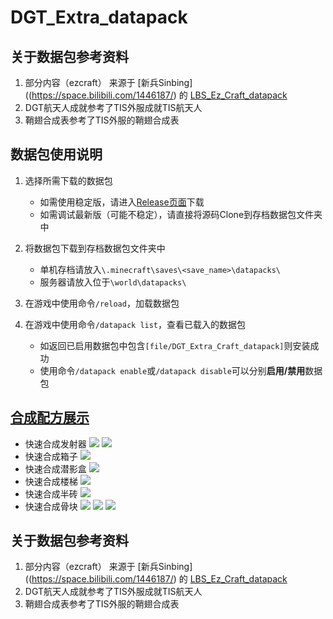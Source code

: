 # DGT_Extra_datapack

## 关于数据包参考资料
1. 部分内容（ezcraft） 来源于 [新兵Sinbing]((https://space.bilibili.com/1446187/) 的 [LBS_Ez_Craft_datapack](https://github.com/Sinbing/LBS_Ez_Craft_datapack)
2. DGT航天人成就参考了TIS外服成就TIS航天人
3. 鞘翅合成表参考了TIS外服的鞘翅合成表

## 数据包使用说明  
1. 选择所需下载的数据包  
   - 如需使用稳定版，请进入[Release页面](https://github.com/huiki/DGT_Extra_Craft_datapack/releases)下载  
   - 如需调试最新版（可能不稳定），请直接将源码Clone到存档数据包文件夹中  

2. 将数据包下载到存档数据包文件夹中  
   - 单机存档请放入`\.minecraft\saves\<save_name>\datapacks\`  
   - 服务器请放入位于`\world\datapacks\`  

3. 在游戏中使用命令`/reload`，加载数据包  

4. 在游戏中使用命令`/datapack list`，查看已载入的数据包  
   - 如返回已启用数据包中包含`[file/DGT_Extra_Craft_datapack]`则安装成功  
   - 使用命令`/datapack enable`或`/datapack disable`可以分别**启用/禁用**数据包

## [合成配方展示](https://docs.qq.com/doc/DUEhhQmJMd0ZDUEtr?pub=1&dver=2.1.0)
- 快速合成发射器
![](https://docimg10.docs.qq.com/image/gR_TSSC-WxC231uGegbP8Q?w=278&h=135)
![](https://docimg4.docs.qq.com/image/criu4uRb4EWkVrjfmBMt0g?w=287&h=141)
- 快速合成箱子
![](https://docimg5.docs.qq.com/image/Y8CHkCwEIbAF7NHMwlNyhA?w=276&h=127)
- 快速合成潜影盒
![](https://docimg9.docs.qq.com/image/ARuzErB2JIWasSQp1kwZQw?w=273&h=136)
- 快速合成楼梯
![](https://docimg5.docs.qq.com/image/z_OMfJxRwBnRLrfGC9ZWJw?w=265&h=128)
- 快速合成半砖
![](https://docimg3.docs.qq.com/image/2PP3r3I9GYGbihxO_ycBlA?w=273&h=129)
- 快速合成骨块
![](https://docimg6.docs.qq.com/image/FeVedWKe15FOXsWH1byQRQ?w=277&h=137)
![](https://docimg7.docs.qq.com/image/oNp51CNi2DRsenf1I4xIUw?w=266&h=131)
![](https://docimg9.docs.qq.com/image/d8BDqHT4-b9q-NI3IildKQ?w=267&h=130)

## 关于数据包参考资料
1. 部分内容（ezcraft） 来源于 [新兵Sinbing]((https://space.bilibili.com/1446187/) 的 [LBS_Ez_Craft_datapack](https://github.com/Sinbing/LBS_Ez_Craft_datapack)
2. DGT航天人成就参考了TIS外服成就TIS航天人
3. 鞘翅合成表参考了TIS外服的鞘翅合成表
